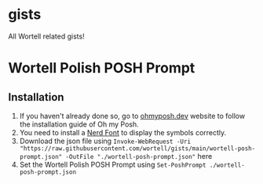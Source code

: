 # gists
All Wortell related gists!

# Wortell Polish POSH Prompt

## Installation 

 1. If you haven't already done so, go to [ohmyposh.dev](https://ohmyposh.dev/docs/installation) website to follow the installation guide of Oh my Posh.
 2. You need to install a [Nerd Font](https://www.nerdfonts.com/) to display the symbols correctly.
 3. Download the json file using `Invoke-WebRequest -Uri "https://raw.githubusercontent.com/wortell/gists/main/wortell-posh-prompt.json" -OutFile "./wortell-posh-prompt.json"` here 
 4. Set the Wortell Polish POSH Prompt using `Set-PoshPrompt ./wortell-posh-prompt.json`
